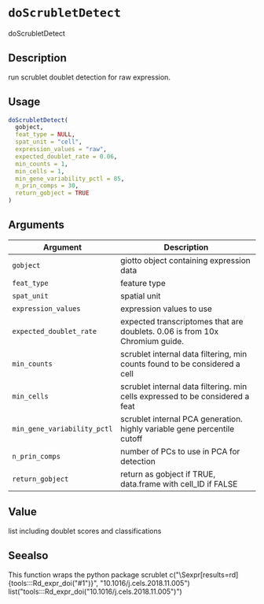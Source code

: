# `doScrubletDetect`

doScrubletDetect


## Description

run scrublet doublet detection for raw expression.


## Usage

```r
doScrubletDetect(
  gobject,
  feat_type = NULL,
  spat_unit = "cell",
  expression_values = "raw",
  expected_doublet_rate = 0.06,
  min_counts = 1,
  min_cells = 1,
  min_gene_variability_pctl = 85,
  n_prin_comps = 30,
  return_gobject = TRUE
)
```


## Arguments

Argument      |Description
------------- |----------------
`gobject`     |     giotto object containing expression data
`feat_type`     |     feature type
`spat_unit`     |     spatial unit
`expression_values`     |     expression values to use
`expected_doublet_rate`     |     expected transcriptomes that are doublets. 0.06 is from 10x Chromium guide.
`min_counts`     |     scrublet internal data filtering, min counts found to be considered a cell
`min_cells`     |     scrublet internal data filtering. min cells expressed to be considered a feat
`min_gene_variability_pctl`     |     scrublet internal PCA generation. highly variable gene percentile cutoff
`n_prin_comps`     |     number of PCs to use in PCA for detection
`return_gobject`     |     return as gobject if TRUE, data.frame with cell_ID if FALSE


## Value

list including doublet scores and classifications


## Seealso

This function wraps the python package scrublet c("\\Sexpr[results=rd]{tools:::Rd_expr_doi(\"#1\")}", "10.1016/j.cels.2018.11.005") list("tools:::Rd_expr_doi(\"10.1016/j.cels.2018.11.005\")")


